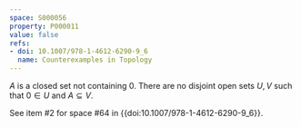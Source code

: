 ```yaml
---
space: S000056
property: P000011
value: false
refs:
- doi: 10.1007/978-1-4612-6290-9_6
  name: Counterexamples in Topology
---
```


$A$ is a closed set not containing $0$. There are no disjoint open sets $U, V$ such that $0 \in U$ and $A \subseteq V$.

See item #2 for space #64 in {{doi:10.1007/978-1-4612-6290-9_6}}.
